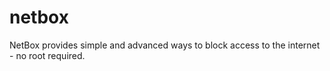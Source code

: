 # netbox
NetBox provides simple and advanced ways to block access to the internet - no root required.
